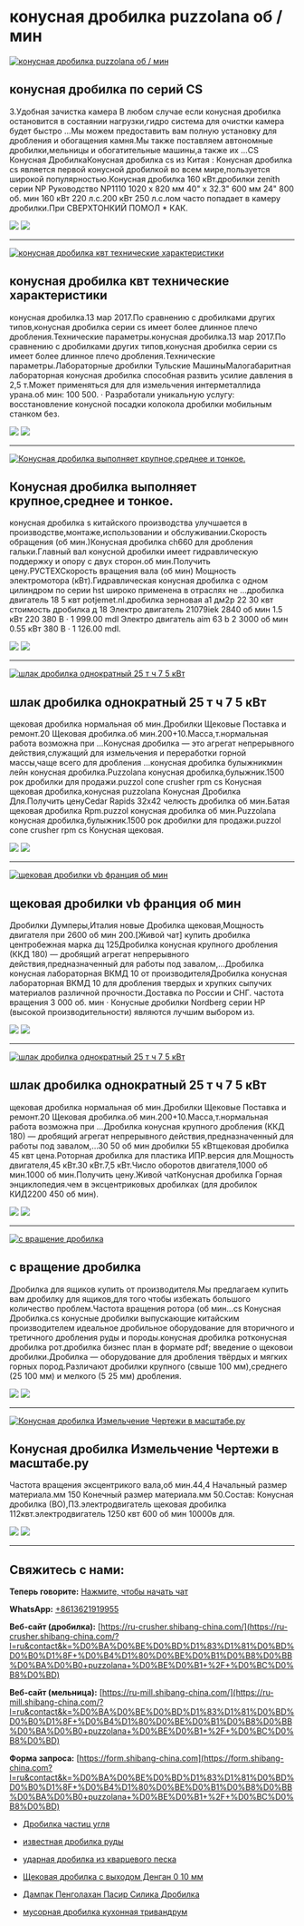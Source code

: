 # конусная дробилка puzzolana об / мин

<a href="https://swt.shibang-china.com/?l=ru&img&k=%D0%BA%D0%BE%D0%BD%D1%83%D1%81%D0%BD%D0%B0%D1%8F+%D0%B4%D1%80%D0%BE%D0%B1%D0%B8%D0%BB%D0%BA%D0%B0+puzzolana+%D0%BE%D0%B1+%2F+%D0%BC%D0%B8%D0%BD" target="_blank">![конусная дробилка puzzolana об / мин](http://static.shibang-china.com/all-800x300/853.jpg)</a>

## конусная дробилка по серий CS
3.Удобная зачистка камера В любом случае если конусная дробилка остановится в состаянии нагрузки,гидро система для очистки камера будет быстро …Мы можем предоставить вам полную установку для дробления и обогащения камня.Мы также поставляем автономные дробилки,мельницы и обогатительные машины,а также их …CS Конусная ДробилкаКонусная дробилка cs из Китая : Конусная дробилка cs является первой конусной дробилкой во всем мире,пользуется широкой популярностью.Конусная дробилка 160 кВт.дробилки zenith серии NP Руководство NP1110 1020 x 820 мм 40&quot; x 32.3&quot; 600 мм 24&quot; 800 об. мин 160 кВт 220 л.с.200 кВт 250 л.с.лом часто попадает в камеру дробилки.При СВЕРХТОНКИЙ ПОМОЛ * КАК.


<a href="https://whatsapp.shibangsoft.com/WhatsApp.php" target="_blank" title="WhatsApp">![](http://static.shibang-china.com/icon/whatsapp.png)</a> <a href="https://swt.shibang-china.com/?l=ru&icon&k=%D0%BA%D0%BE%D0%BD%D1%83%D1%81%D0%BD%D0%B0%D1%8F+%D0%B4%D1%80%D0%BE%D0%B1%D0%B8%D0%BB%D0%BA%D0%B0+puzzolana+%D0%BE%D0%B1+%2F+%D0%BC%D0%B8%D0%BD" target="_blank">![](http://static.shibang-china.com/icon/chat-ru.png)</a>

---

<a href="https://swt.shibang-china.com/?l=ru&img&k=%D0%BA%D0%BE%D0%BD%D1%83%D1%81%D0%BD%D0%B0%D1%8F+%D0%B4%D1%80%D0%BE%D0%B1%D0%B8%D0%BB%D0%BA%D0%B0+puzzolana+%D0%BE%D0%B1+%2F+%D0%BC%D0%B8%D0%BD" target="_blank">![конусная дробилка квт технические характеристики](http://static.shibang-china.com/all-800x300/239.jpg)</a>

## конусная дробилка квт технические характеристики
конусная дробилка.13 мар 2017.По сравнению с дробилками других типов,конусная дробилка серии cs имеет более длинное плечо дробления.Технические параметры.конусная дробилка.13 мар 2017.По сравнению с дробилками других типов,конусная дробилка серии cs имеет более длинное плечо дробления.Технические параметры.Лабораторные дробилки Тульские МашиныМалогабаритная лабораторная конусная дробилка способная развить усилие давления в 2,5 т.Может применяться для для измельчения интерметаллида урана.об мин: 100 500.&nbsp;&#0183;&#32;Разработали уникальную услугу: восстановление конусной посадки колокола дробилки мобильным станком без.


<a href="https://whatsapp.shibangsoft.com/WhatsApp.php" target="_blank" title="WhatsApp">![](http://static.shibang-china.com/icon/whatsapp.png)</a> <a href="https://swt.shibang-china.com/?l=ru&icon&k=%D0%BA%D0%BE%D0%BD%D1%83%D1%81%D0%BD%D0%B0%D1%8F+%D0%B4%D1%80%D0%BE%D0%B1%D0%B8%D0%BB%D0%BA%D0%B0+puzzolana+%D0%BE%D0%B1+%2F+%D0%BC%D0%B8%D0%BD" target="_blank">![](http://static.shibang-china.com/icon/chat-ru.png)</a>

---

<a href="https://swt.shibang-china.com/?l=ru&img&k=%D0%BA%D0%BE%D0%BD%D1%83%D1%81%D0%BD%D0%B0%D1%8F+%D0%B4%D1%80%D0%BE%D0%B1%D0%B8%D0%BB%D0%BA%D0%B0+puzzolana+%D0%BE%D0%B1+%2F+%D0%BC%D0%B8%D0%BD" target="_blank">![Конусная дробилка выполняет крупное,среднее и тонкое.](http://static.shibang-china.com/all-800x300/1125.jpg)</a>

## Конусная дробилка выполняет крупное,среднее и тонкое.
конусная дробилка s китайского производства улучшается в производстве,монтаже,использовании и обслуживании.Скорость обращения (об мин.)Конусная дробилка ch660 для дробления гальки.Главный вал конусной дробилки имеет гидравлическую поддержку и опору с двух сторон.об мин.Получить цену.РУСТЕХСкорость вращения вала (об мин) Мощность электромотора (кВт).Гидравлическая конусная дробилка с одном цилиндром по серии hst широко применена в отраслях не …дробилка двигатель 18 5 квт potjemet.nl.дробилка зерновая а1 дм2р 22 30 квт стоимость дробилка д 18 Электро двигатель 21079iek 2840 об мин 1.5 кВт 220 380 В &#183; 1 999.00 mdl Электро двигатель aim 63 b 2 3000 об мин 0.55 кВт 380 В &#183; 1 126.00 mdl.


<a href="https://whatsapp.shibangsoft.com/WhatsApp.php" target="_blank" title="WhatsApp">![](http://static.shibang-china.com/icon/whatsapp.png)</a> <a href="https://swt.shibang-china.com/?l=ru&icon&k=%D0%BA%D0%BE%D0%BD%D1%83%D1%81%D0%BD%D0%B0%D1%8F+%D0%B4%D1%80%D0%BE%D0%B1%D0%B8%D0%BB%D0%BA%D0%B0+puzzolana+%D0%BE%D0%B1+%2F+%D0%BC%D0%B8%D0%BD" target="_blank">![](http://static.shibang-china.com/icon/chat-ru.png)</a>

---

<a href="https://swt.shibang-china.com/?l=ru&img&k=%D0%BA%D0%BE%D0%BD%D1%83%D1%81%D0%BD%D0%B0%D1%8F+%D0%B4%D1%80%D0%BE%D0%B1%D0%B8%D0%BB%D0%BA%D0%B0+puzzolana+%D0%BE%D0%B1+%2F+%D0%BC%D0%B8%D0%BD" target="_blank">![шлак дробилка однократный 25 т ч 7 5 кВт](http://static.shibang-china.com/all-800x300/888.jpg)</a>

## шлак дробилка однократный 25 т ч 7 5 кВт
щековая дробилка нормальная об мин.Дробилки Щековые Поставка и ремонт.20 Щековая дробилка.об мин.200+10.Масса,т.нормальная работа возможна при …Конусная дробилка — это агрегат непрерывного действия,служащий для измельчения и переработки горной массы,чаще всего для дробления …конусная дробилка булыжникмин лейн конусная дробилка.Puzzolana конусная дробилка,булыжник.1500 рок дробилки для продажи.puzzol cone crusher rpm cs Конусная щековая дробилка,конусная puzzolana Конусная Дробилка Для.Получить ценуCedar Rapids 32x42 челюсть дробилка об мин.Батая щековая дробилка Rpm.puzzol конусная дробилка об мин.Puzzolana конусная дробилка,булыжник.1500 рок дробилки для продажи.puzzol cone crusher rpm cs Конусная щековая.


<a href="https://whatsapp.shibangsoft.com/WhatsApp.php" target="_blank" title="WhatsApp">![](http://static.shibang-china.com/icon/whatsapp.png)</a> <a href="https://swt.shibang-china.com/?l=ru&icon&k=%D0%BA%D0%BE%D0%BD%D1%83%D1%81%D0%BD%D0%B0%D1%8F+%D0%B4%D1%80%D0%BE%D0%B1%D0%B8%D0%BB%D0%BA%D0%B0+puzzolana+%D0%BE%D0%B1+%2F+%D0%BC%D0%B8%D0%BD" target="_blank">![](http://static.shibang-china.com/icon/chat-ru.png)</a>

---

<a href="https://swt.shibang-china.com/?l=ru&img&k=%D0%BA%D0%BE%D0%BD%D1%83%D1%81%D0%BD%D0%B0%D1%8F+%D0%B4%D1%80%D0%BE%D0%B1%D0%B8%D0%BB%D0%BA%D0%B0+puzzolana+%D0%BE%D0%B1+%2F+%D0%BC%D0%B8%D0%BD" target="_blank">![щековая дробилки vb франция об мин](http://static.shibang-china.com/all-800x300/1346.jpg)</a>

## щековая дробилки vb франция об мин
Дробилки Думперы,Италия новые Дробилка щековая,Мощность двигателя при 2600 об мин 200.[Живой чат] купить дробилка центробежная марка дц 125Дробилка конусная крупного дробления (ККД 180) — дробящий агрегат непрерывного действия,предназначенный для работы под завалом,…Дробилка конусная лабораторная ВКМД 10 от производителяДробилка конусная лабораторная ВКМД 10 для дробления твердых и хрупких сыпучих материалов различной прочности.Доставка по России и СНГ. частота вращения 3 000 об. мин&nbsp;&#0183;&#32;Конусные дробилки Nordberg серии HP (высокой производительности) являются лучшим выбором из.


<a href="https://whatsapp.shibangsoft.com/WhatsApp.php" target="_blank" title="WhatsApp">![](http://static.shibang-china.com/icon/whatsapp.png)</a> <a href="https://swt.shibang-china.com/?l=ru&icon&k=%D0%BA%D0%BE%D0%BD%D1%83%D1%81%D0%BD%D0%B0%D1%8F+%D0%B4%D1%80%D0%BE%D0%B1%D0%B8%D0%BB%D0%BA%D0%B0+puzzolana+%D0%BE%D0%B1+%2F+%D0%BC%D0%B8%D0%BD" target="_blank">![](http://static.shibang-china.com/icon/chat-ru.png)</a>

---

<a href="https://swt.shibang-china.com/?l=ru&img&k=%D0%BA%D0%BE%D0%BD%D1%83%D1%81%D0%BD%D0%B0%D1%8F+%D0%B4%D1%80%D0%BE%D0%B1%D0%B8%D0%BB%D0%BA%D0%B0+puzzolana+%D0%BE%D0%B1+%2F+%D0%BC%D0%B8%D0%BD" target="_blank">![шлак дробилка однократный 25 т ч 7 5 кВт](http://static.shibang-china.com/all-800x300/939.jpg)</a>

## шлак дробилка однократный 25 т ч 7 5 кВт
щековая дробилка нормальная об мин.Дробилки Щековые Поставка и ремонт.20 Щековая дробилка.об мин.200+10.Масса,т.нормальная работа возможна при …Дробилка конусная крупного дробления (ККД 180) — дробящий агрегат непрерывного действия,предназначенный для работы под завалом,…30 50 об мин дробилки 55 кВтщековая дробилка 45 квт цена.Роторная дробилка для пластика ИПР.версия для.Мощность двигателя,45 кВт.30 кВт.7,5 кВт.Число оборотов двигателя,1000 об мин.1000 об мин.Получить цену.Живой чатКонусная дробилка Горная энциклопедия.чем в эксцентриковых дробилках (для дробилок КИД2200 450 об мин).


<a href="https://whatsapp.shibangsoft.com/WhatsApp.php" target="_blank" title="WhatsApp">![](http://static.shibang-china.com/icon/whatsapp.png)</a> <a href="https://swt.shibang-china.com/?l=ru&icon&k=%D0%BA%D0%BE%D0%BD%D1%83%D1%81%D0%BD%D0%B0%D1%8F+%D0%B4%D1%80%D0%BE%D0%B1%D0%B8%D0%BB%D0%BA%D0%B0+puzzolana+%D0%BE%D0%B1+%2F+%D0%BC%D0%B8%D0%BD" target="_blank">![](http://static.shibang-china.com/icon/chat-ru.png)</a>

---

<a href="https://swt.shibang-china.com/?l=ru&img&k=%D0%BA%D0%BE%D0%BD%D1%83%D1%81%D0%BD%D0%B0%D1%8F+%D0%B4%D1%80%D0%BE%D0%B1%D0%B8%D0%BB%D0%BA%D0%B0+puzzolana+%D0%BE%D0%B1+%2F+%D0%BC%D0%B8%D0%BD" target="_blank">![с вращение дробилка](http://static.shibang-china.com/all-800x300/901.jpg)</a>

## с вращение дробилка
Дробилка для ящиков купить от производителя.Мы предлагаем купить вам дробилку для ящиков,для того чтобы избежать большого количество проблем.Частота вращения ротора (об мин…cs Конусная Дробилка.cs конусные дробилки выпускающие китайским производителем идеальное дробильное оборудование для вторичного и третичного дробления руды и породы.конусная дробилка ротконусная дробилка рот.дробилка бизнес план в формате pdf; введение о щековои дробилки.Дробилка — оборудование для дробления твёрдых и мягких горных пород.Различают дробилки крупного (свыше 100 мм),среднего (25 100 мм) и мелкого (5 25 мм) дробления.


<a href="https://whatsapp.shibangsoft.com/WhatsApp.php" target="_blank" title="WhatsApp">![](http://static.shibang-china.com/icon/whatsapp.png)</a> <a href="https://swt.shibang-china.com/?l=ru&icon&k=%D0%BA%D0%BE%D0%BD%D1%83%D1%81%D0%BD%D0%B0%D1%8F+%D0%B4%D1%80%D0%BE%D0%B1%D0%B8%D0%BB%D0%BA%D0%B0+puzzolana+%D0%BE%D0%B1+%2F+%D0%BC%D0%B8%D0%BD" target="_blank">![](http://static.shibang-china.com/icon/chat-ru.png)</a>

---

<a href="https://swt.shibang-china.com/?l=ru&img&k=%D0%BA%D0%BE%D0%BD%D1%83%D1%81%D0%BD%D0%B0%D1%8F+%D0%B4%D1%80%D0%BE%D0%B1%D0%B8%D0%BB%D0%BA%D0%B0+puzzolana+%D0%BE%D0%B1+%2F+%D0%BC%D0%B8%D0%BD" target="_blank">![Конусная дробилка Измельчение Чертежи в масштабе.ру](http://static.shibang-china.com/all-800x300/205.jpg)</a>

## Конусная дробилка Измельчение Чертежи в масштабе.ру
Частота вращения эксцентрикого вала,об мин.44,4 Начальный размер материала.мм 150 Конечный размер материала.мм 50.Состав: Конусная дробилка (ВО),ПЗ.электродвигатель щековая дробилка 112квт.электродвигатель 1250 квт 600 об мин 10000в для.

<a href="https://whatsapp.shibangsoft.com/WhatsApp.php" target="_blank" title="WhatsApp">![](http://static.shibang-china.com/icon/whatsapp.png)</a> <a href="https://swt.shibang-china.com/?l=ru&icon&k=%D0%BA%D0%BE%D0%BD%D1%83%D1%81%D0%BD%D0%B0%D1%8F+%D0%B4%D1%80%D0%BE%D0%B1%D0%B8%D0%BB%D0%BA%D0%B0+puzzolana+%D0%BE%D0%B1+%2F+%D0%BC%D0%B8%D0%BD" target="_blank">![](http://static.shibang-china.com/icon/chat-ru.png)</a>

---
## Свяжитесь с нами:

**Теперь говорите:** [Нажмите, чтобы начать чат](https://swt.shibang-china.com?l=ru&contact&k=%D0%BA%D0%BE%D0%BD%D1%83%D1%81%D0%BD%D0%B0%D1%8F+%D0%B4%D1%80%D0%BE%D0%B1%D0%B8%D0%BB%D0%BA%D0%B0+puzzolana+%D0%BE%D0%B1+%2F+%D0%BC%D0%B8%D0%BD)

**WhatsApp:**  [+8613621919955](https://whatsapp.shibangsoft.com/WhatsApp.php)

**Веб-сайт (дробилка):** [https://ru-crusher.shibang-china.com/](https://ru-crusher.shibang-china.com/?l=ru&contact&k=%D0%BA%D0%BE%D0%BD%D1%83%D1%81%D0%BD%D0%B0%D1%8F+%D0%B4%D1%80%D0%BE%D0%B1%D0%B8%D0%BB%D0%BA%D0%B0+puzzolana+%D0%BE%D0%B1+%2F+%D0%BC%D0%B8%D0%BD)

**Веб-сайт (мельница):** [https://ru-mill.shibang-china.com/](https://ru-mill.shibang-china.com/?l=ru&contact&k=%D0%BA%D0%BE%D0%BD%D1%83%D1%81%D0%BD%D0%B0%D1%8F+%D0%B4%D1%80%D0%BE%D0%B1%D0%B8%D0%BB%D0%BA%D0%B0+puzzolana+%D0%BE%D0%B1+%2F+%D0%BC%D0%B8%D0%BD)

**Форма запроса:** [https://form.shibang-china.com](https://form.shibang-china.com?l=ru&contact&k=%D0%BA%D0%BE%D0%BD%D1%83%D1%81%D0%BD%D0%B0%D1%8F+%D0%B4%D1%80%D0%BE%D0%B1%D0%B8%D0%BB%D0%BA%D0%B0+puzzolana+%D0%BE%D0%B1+%2F+%D0%BC%D0%B8%D0%BD)

* [Дробилка частиц угля](../123/%D0%94%D1%80%D0%BE%D0%B1%D0%B8%D0%BB%D0%BA%D0%B0%20%D1%87%D0%B0%D1%81%D1%82%D0%B8%D1%86%20%D1%83%D0%B3%D0%BB%D1%8F.md)

* [известная дробилка руды](../123/%D0%B8%D0%B7%D0%B2%D0%B5%D1%81%D1%82%D0%BD%D0%B0%D1%8F%20%D0%B4%D1%80%D0%BE%D0%B1%D0%B8%D0%BB%D0%BA%D0%B0%20%D1%80%D1%83%D0%B4%D1%8B.md)

* [ударная дробилка из кварцевого песка](../122/%D1%83%D0%B4%D0%B0%D1%80%D0%BD%D0%B0%D1%8F%20%D0%B4%D1%80%D0%BE%D0%B1%D0%B8%D0%BB%D0%BA%D0%B0%20%D0%B8%D0%B7%20%D0%BA%D0%B2%D0%B0%D1%80%D1%86%D0%B5%D0%B2%D0%BE%D0%B3%D0%BE%20%D0%BF%D0%B5%D1%81%D0%BA%D0%B0.md)

* [Щековая дробилка с выходом Денган 0 10 мм](../125/%D0%A9%D0%B5%D0%BA%D0%BE%D0%B2%D0%B0%D1%8F%20%D0%B4%D1%80%D0%BE%D0%B1%D0%B8%D0%BB%D0%BA%D0%B0%20%D1%81%20%D0%B2%D1%8B%D1%85%D0%BE%D0%B4%D0%BE%D0%BC%20%D0%94%D0%B5%D0%BD%D0%B3%D0%B0%D0%BD%200%2010%20%D0%BC%D0%BC.md)

* [Дампак Пенголахан Пасир Силика Дробилка](../122/%D0%94%D0%B0%D0%BC%D0%BF%D0%B0%D0%BA%20%D0%9F%D0%B5%D0%BD%D0%B3%D0%BE%D0%BB%D0%B0%D1%85%D0%B0%D0%BD%20%D0%9F%D0%B0%D1%81%D0%B8%D1%80%20%D0%A1%D0%B8%D0%BB%D0%B8%D0%BA%D0%B0%20%D0%94%D1%80%D0%BE%D0%B1%D0%B8%D0%BB%D0%BA%D0%B0.md)

* [мусорная дробилка кухонная тривандрум](../121/%D0%BC%D1%83%D1%81%D0%BE%D1%80%D0%BD%D0%B0%D1%8F%20%D0%B4%D1%80%D0%BE%D0%B1%D0%B8%D0%BB%D0%BA%D0%B0%20%D0%BA%D1%83%D1%85%D0%BE%D0%BD%D0%BD%D0%B0%D1%8F%20%D1%82%D1%80%D0%B8%D0%B2%D0%B0%D0%BD%D0%B4%D1%80%D1%83%D0%BC.md)